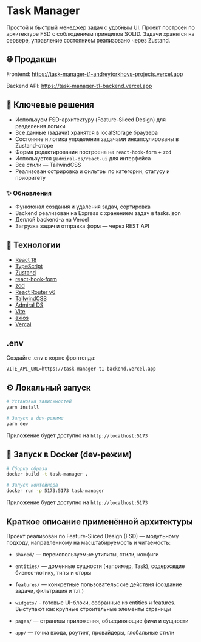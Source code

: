 # Task Manager

Простой и быстрый менеджер задач с удобным UI. Проект построен по архитектуре FSD с соблюдением принципов SOLID. Задачи хранятся на сервере, управление состоянием реализовано через Zustand.

## 🌐 Продакшн
Frontend: https://task-manager-t1-andreytorkhovs-projects.vercel.app

Backend API: https://task-manager-t1-backend.vercel.app

## 🧠 Ключевые решения

- Используем FSD-архитектуру (Feature-Sliced Design) для разделения логики
- Все данные (задачи) хранятся в localStorage браузера
- Состояние и логика управления задачами инкапсулированы в Zustand-сторе
- Форма редактирования построена на `react-hook-form` + `zod`
- Используется `@admiral-ds/react-ui` для интерфейса
- Все стили — TailwindCSS
- Реализован сотрировка и фильтры по категории, статусу и приоритету

### ✨ Обновления

- Функионал создания и удаления задач, сортировка
- Backend реализован на Express с хранением задач в tasks.json
- Деплой backend-а на Vercel
- Загрузка задач и отправка форм — через REST API


## 🚀 Технологии

- [React 18](https://reactjs.org/)
- [TypeScript](https://www.typescriptlang.org/)
- [Zustand](https://github.com/pmndrs/zustand)
- [react-hook-form](https://react-hook-form.com/)
- [zod](https://github.com/colinhacks/zod)
- [React Router v6](https://reactrouter.com/)
- [TailwindCSS](https://tailwindcss.com/)
- [Admiral DS](https://admiralds.github.io/react-ui/)
- [Vite](https://vitejs.dev/)
- [axios](https://www.axios.com/)
- [Vercal](https://vercel.com/)

## .env

Создайте .env в корне фронтенда:

```
VITE_API_URL=https://task-manager-t1-backend.vercel.app
```

## ⚙️ Локальный запуск

```bash
# Установка зависимостей
yarn install

# Запуск в dev-режиме
yarn dev
```

Приложение будет доступно на `http://localhost:5173`

## 🐳 Запуск в Docker (dev-режим)

```bash
# Сборка образа
docker build -t task-manager .

# Запуск контейнера
docker run -p 5173:5173 task-manager
```

Приложение будет доступно на `http://localhost:5173`

## Краткое описание применённой архитектуры

Проект реализован по Feature-Sliced Design (FSD) — модульному подходу, направленному на масштабируемость и читаемость:

- `shared/` — переиспользуемые утилиты, стили, конфиги

- `entities/` — доменные сущности (например, Task), содержащие бизнес-логику, типы и сторы

- `features/` — конкретные пользовательские действия (создание задачи, фильтрация и т.п.)

- `widgets/` - готовые UI-блоки, собранные из entities и features. Выступают как крупные строительные элементы страницы

- `pages/` — страницы приложения, объединяющие фичи и сущности

- `app/` — точка входа, роутинг, провайдеры, глобальные стили